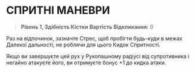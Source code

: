 ﻿# СПРИТНІ МАНЕВРИ

> **Рівень 1, Здібність Кістки**
> **Вартість Відкликання:** 0

Раз на відпочинок, зазначте Стрес, щоб пробігти будь-куди в межах Далекої дальності, не роблячи для цього Кидок Спритності.

Якщо ви завершуєте цей рух у Рукопашному радіусі від супротивника і негайно атакуєте його, ви отримуєте бонус +1 до кидка атаки.
